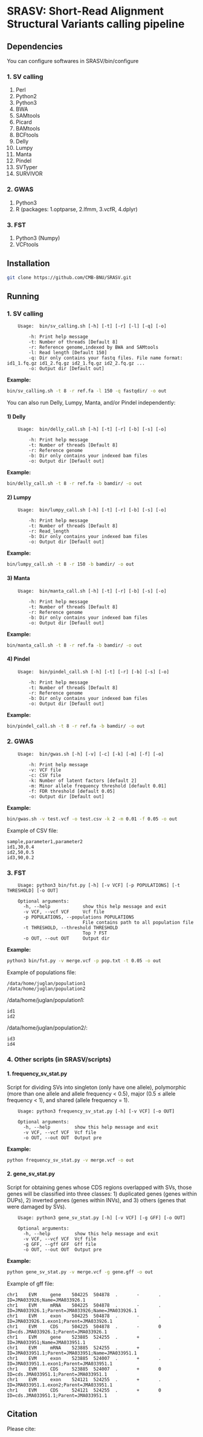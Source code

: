 # SRASV: Short-Read Alignment Structural Variants calling pipeline

## Dependencies
You can configure softwares in SRASV/bin/configure
### 1. SV calling
1. Perl
2. Python2 
3. Python3
4. BWA 
5. SAMtools
6. Picard
7. BAMtools 
8. BCFtools
9. Delly
10. Lumpy
11. Manta
12. Pindel
13. SVTyper
14. SURVIVOR

### 2. GWAS
1. Python3
2. R (packages: 1.optparse, 2.lfmm, 3.vcfR, 4.dplyr)

### 3. FST
1. Python3 (Numpy)
2. VCFtools

## Installation

```bash
git clone https://github.com/CMB-BNU/SRASV.git
```

## Running

### 1. SV calling
		Usage:  bin/sv_calling.sh [-h] [-t] [-r] [-l] [-q] [-o]

			-h: Print help message
			-t: Number of threads [Default 8]
			-r: Reference genome,indexed by BWA and SAMtools
			-l: Read length [Default 150]
			-q: Dir only contains your fastq files. File name format: id1_1.fq.gz id1_2.fq.gz id2_1.fq.gz id2_2.fq.gz ...
			-o: Output dir [Default out]

**Example:**
```bash
bin/sv_calling.sh -t 8 -r ref.fa -l 150 -q fastqdir/ -o out
```

You can also run Delly, Lumpy, Manta, and/or Pindel independently:
#### 1) Delly
		Usage:  bin/delly_call.sh [-h] [-t] [-r] [-b] [-s] [-o]

			-h: Print help message
			-t: Number of threads [Default 8]
			-r: Reference genome
			-b: Dir only contains your indexed bam files
			-o: Output dir [Default out]

**Example:**
```bash
bin/delly_call.sh -t 8 -r ref.fa -b bamdir/ -o out
```

#### 2) Lumpy
		Usage:  bin/lumpy_call.sh [-h] [-t] [-r] [-b] [-s] [-o]

			-h: Print help message
			-t: Number of threads [Default 8]
			-r: Read_length
			-b: Dir only contains your indexed bam files
			-o: Output dir [Default out]

**Example:**
```bash
bin/lumpy_call.sh -t 8 -r 150 -b bamdir/ -o out
```

#### 3) Manta
		Usage:  bin/manta_call.sh [-h] [-t] [-r] [-b] [-s] [-o]

			-h: Print help message
			-t: Number of threads [Default 8]
			-r: Reference genome
			-b: Dir only contains your indexed bam files
			-o: Output dir [Default out]

**Example:**
```bash
bin/manta_call.sh -t 8 -r ref.fa -b bamdir/ -o out
```

#### 4) Pindel
		Usage:  bin/pindel_call.sh [-h] [-t] [-r] [-b] [-s] [-o]

			-h: Print help message
			-t: Number of threads [Default 8]
			-r: Reference genome
			-b: Dir only contains your indexed bam files
			-o: Output dir [Default out]

**Example:**
```bash
bin/pindel_call.sh -t 8 -r ref.fa -b bamdir/ -o out
```

### 2. GWAS
		Usage:  bin/gwas.sh [-h] [-v] [-c] [-k] [-m] [-f] [-o]

			-h: Print help message
			-v: VCF file
			-c: CSV file
			-k: Number of latent factors [default 2]
			-m: Minor allele frequency threshold [default 0.01]
			-f: FDR threshold [default 0.05]
			-o: Output dir [Default out]

**Example:**

```bash
bin/gwas.sh -v test.vcf -o test.csv -k 2 -m 0.01 -f 0.05 -o out
```

Example of CSV file: 

	sample,parameter1,parameter2
	id1,30,0.4
	id2,50,0.5
	id3,90,0.2

### 3. FST

		Usage: python3 bin/fst.py [-h] [-v VCF] [-p POPULATIONS] [-t THRESHOLD] [-o OUT]
	
		Optional arguments:
		  -h, --help            show this help message and exit
		  -v VCF, --vcf VCF     Vcf file
		  -p POPULATIONS, --populations POPULATIONS
		                        File contains path to all population file
		  -t THRESHOLD, --threshold THRESHOLD
		                        Top ? FST
		  -o OUT, --out OUT     Output dir

**Example:**

```bash
python3 bin/fst.py -v merge.vcf -p pop.txt -t 0.05 -o out
```

Example of populations file:

	/data/home/juglan/population1
	/data/home/juglan/population2

/data/home/juglan/population1:

	id1
	id2

/data/home/juglan/population2/:

	id3
	id4

### 4. Other scripts (in SRASV/scripts)

#### 1. frequency_sv_stat.py
Script for dividing SVs into singleton (only have one allele), polymorphic (more than one allele and allele frequency < 0.5), major (0.5 ≤ allele frequency < 1), and shared (allele frequency = 1).

		Usage: python3 frequency_sv_stat.py [-h] [-v VCF] [-o OUT]
		
		Optional arguments:
		  -h, --help         show this help message and exit
		  -v VCF, --vcf VCF  Vcf file
		  -o OUT, --out OUT  Output pre

**Example:**

```bash
python frequency_sv_stat.py -v merge.vcf -o out
```

#### 2. gene_sv_stat.py 
Script for obtaining genes whose CDS regions overlapped with SVs, those genes will be classified into three classes: 1) duplicated genes (genes within DUPs), 2) inverted genes (genes within INVs), and 3) others (genes that were damaged by SVs).

		Usage: python3 gene_sv_stat.py [-h] [-v VCF] [-g GFF] [-o OUT]
		
		Optional arguments:
		  -h, --help         show this help message and exit
		  -v VCF, --vcf VCF  Vcf file
		  -g GFF, --gff GFF  Gff file
		  -o OUT, --out OUT  Output pre
**Example:**

```bash
python gene_sv_stat.py -v merge.vcf -g gene.gff -o out
```

Example of gff file:

	chr1    EVM     gene    504225  504878  .       -       .       ID=JMA033926;Name=JMA033926.1
	chr1    EVM     mRNA    504225  504878  .       -       .       ID=JMA033926.1;Parent=JMA033926;Name=JMA033926.1
	chr1    EVM     exon    504225  504878  .       -       .       ID=JMA033926.1.exon1;Parent=JMA033926.1
	chr1    EVM     CDS     504225  504878  .       -       0       ID=cds.JMA033926.1;Parent=JMA033926.1
	chr1    EVM     gene    523885  524255  .       +       .       ID=JMA033951;Name=JMA033951.1
	chr1    EVM     mRNA    523885  524255  .       +       .       ID=JMA033951.1;Parent=JMA033951;Name=JMA033951.1
	chr1    EVM     exon    523885  524007  .       +       .       ID=JMA033951.1.exon1;Parent=JMA033951.1
	chr1    EVM     CDS     523885  524007  .       +       0       ID=cds.JMA033951.1;Parent=JMA033951.1
	chr1    EVM     exon    524121  524255  .       +       .       ID=JMA033951.1.exon2;Parent=JMA033951.1
	chr1    EVM     CDS     524121  524255  .       +       0       ID=cds.JMA033951.1;Parent=JMA033951.1

## Citation
Please cite:
